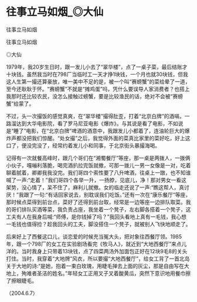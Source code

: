 # 往事立马如烟_◎大仙

往事立马如烟

往事立马如烟

◎大仙

1979年，我20岁生日时，跟一发儿小去了“翠华楼”，点了一桌子菜，最后结账才十块钱。虽然我当时在798厂当临时工一天才挣1块钱，一个月也就30块钱，但我这人生第一撮还算豪放，唯一美中不足的是，被一个叫“赛螃蟹”的菜给晕了一道，至今还耿耿于怀。“赛螃蟹”不就是“摊鸡蛋”吗，凭什么要误导人家消费者？也搭上我那时还比较农民，没怎么接触过螃蟹，要是比较渔民的话，绝对不会被“赛螃蟹”给蒙了。

不过，头一次撮饭的感觉真爽，在“翠华楼”撮得肚歪，打着“北京白牌”的酒嗝，一路溜达到大华电影院，看了罗马尼亚电影《爆炸》。与其说是看了电影，不如说是“睡了”电影，在“北京白牌”啤酒的酒意中，我跟发儿小都着了，连油轮巨大的爆炸声都没把我们惊醒。“处女撮”之后，我觉得外面的菜真比家里的菜好吃，好上这口了，便没完没了，经常约着发儿小和同事，于北京街头暴撮海喝。

记得有一次就餐高峰时，跟几个哥们在“湘蜀餐厅”等座，那一桌是两拨人，一拨俩小伙子，嘎嘣利落脆，喝完酒扒拉完饭就撤，可那一拨儿一男一女像是一对，吃着聊着腻着，卿卿我我没完。我们哥四个索性要了八升啤酒，往桌上一蹾，也不知谁喊了一声:“走着！”我们哥四个各举一升，一扬脖，见底儿，净！那对男女一看这架势，没心情了，呆不住了，麻利儿就撤。女的临走还说了一声:“瞧这帮人，真讨厌！”我跟了一句:“有话回家说去，别耽误我们吃饭。”还有一次在“康乐餐厅”等座，那时候点菜得到前台点，菜好了还得到前台取，经常是一边等座一边排队取菜。我的哥们排队买酒等菜，我负责占座，我坐着一个凳子，左右脚各搭着一个凳子，这工夫有人在我身后喊:“师傅，是你钱掉了吗？”我回头看地上真有一毛钱，我心想一毛钱也值得捡？趁我回头的工夫，脚没搭住一个凳子，就被别人飞快地顺走了。

后来好上了西餐这口儿，谈恋爱的时候充当冤大头，把对象往西餐厅领。1985年，跟一个798厂的女工在实验剧场看完《牧马人》，就近到“大地西餐厅”来点儿洋的。当时我身上只带着13块钱，点了四菜两汤外加面包正好在12块9毛8的关头打住。当时，我穿着“大地牌”风衣，所以要撮“大地西餐厅”，给女工背了一首北岛关于大地的诗:“是她，抱着一束白玫瑰，用睫毛掸去上面的灰尘，那是自由写在大地上，殉难者圣洁的姓名。”年轻女工正用叉子叉着酸黄瓜，突然下意识地用餐巾擦了擦眼睫毛。

（2004.6.7）